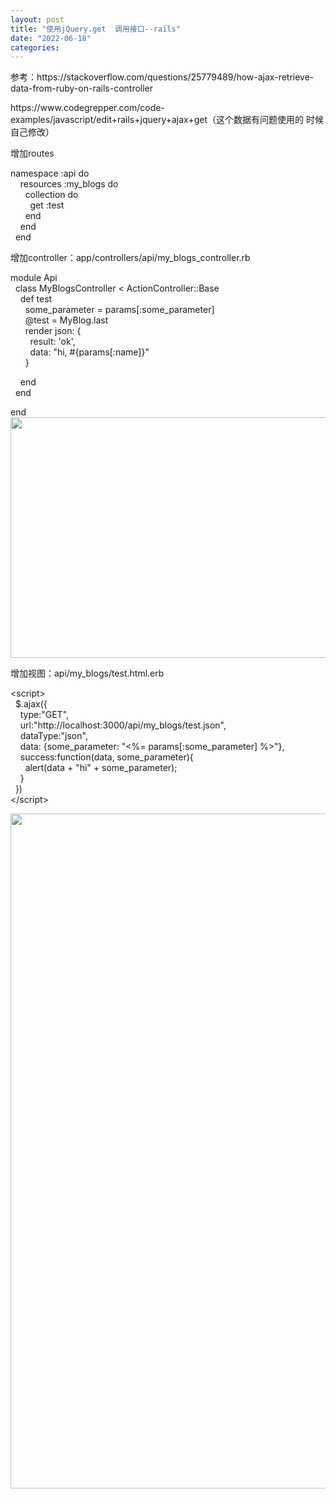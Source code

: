 ```yaml
---
layout: post
title: "使用jQuery.get  调用接口--rails"
date: "2022-06-18"
categories: 
---
```

<p>参考：https://stackoverflow.com/questions/25779489/how-ajax-retrieve-data-from-ruby-on-rails-controller</p>

<p>https://www.codegrepper.com/code-examples/javascript/edit+rails+jquery+ajax+get（这个数据有问题使用的 时候自己修改）</p>

<p>增加routes</p>

<p>namespace :api do<br />
&nbsp;&nbsp;&nbsp; resources :my_blogs do<br />
&nbsp;&nbsp;&nbsp;&nbsp;&nbsp; collection do<br />
&nbsp;&nbsp;&nbsp;&nbsp;&nbsp;&nbsp;&nbsp; get :test<br />
&nbsp;&nbsp;&nbsp;&nbsp;&nbsp; end<br />
&nbsp;&nbsp;&nbsp; end<br />
&nbsp; end</p>

<p>增加controller：app/controllers/api/my_blogs_controller.rb&nbsp;&nbsp;</p>

<p>module Api<br />
&nbsp; class MyBlogsController &lt; ActionController::Base<br />
&nbsp;&nbsp;&nbsp; def test<br />
&nbsp;&nbsp;&nbsp;&nbsp;&nbsp; some_parameter = params[:some_parameter]<br />
&nbsp;&nbsp;&nbsp;&nbsp;&nbsp; @test = MyBlog.last<br />
&nbsp;&nbsp;&nbsp;&nbsp;&nbsp; render json: {<br />
&nbsp;&nbsp;&nbsp;&nbsp;&nbsp;&nbsp;&nbsp; result: &#39;ok&#39;,<br />
&nbsp;&nbsp;&nbsp;&nbsp;&nbsp;&nbsp;&nbsp; data: &quot;hi, #{params[:name]}&quot;<br />
&nbsp;&nbsp;&nbsp;&nbsp;&nbsp; }</p>

<p>&nbsp;&nbsp;&nbsp; end<br />
&nbsp; end</p>

<p>end<br />
<img height="385" src="/uploads/ckeditor/pictures/44/image-20220618161704-2.png" width="1202" /></p>

<p>增加视图：api/my_blogs/test.html.erb</p>

<p>&lt;script&gt;<br />
&nbsp; $.ajax({<br />
&nbsp;&nbsp;&nbsp; type:&quot;GET&quot;,<br />
&nbsp;&nbsp;&nbsp; url:&quot;http://localhost:3000/api/my_blogs/test.json&quot;,<br />
&nbsp;&nbsp;&nbsp; dataType:&quot;json&quot;,<br />
&nbsp;&nbsp;&nbsp; data: {some_parameter: &quot;&lt;%= params[:some_parameter] %&gt;&quot;},<br />
&nbsp;&nbsp;&nbsp; success:function(data, some_parameter){<br />
&nbsp;&nbsp;&nbsp;&nbsp;&nbsp; alert(data + &quot;hi&quot; + some_parameter);<br />
&nbsp;&nbsp;&nbsp; }<br />
&nbsp; }) &nbsp;<br />
&lt;/script&gt;</p>

<p><img height="1080" src="/uploads/ckeditor/pictures/43/image-20220618161650-1.png" width="1920" /></p>

